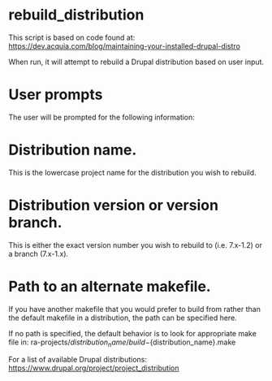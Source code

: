 # rebuild_distribution
This script is based on code found at:
https://dev.acquia.com/blog/maintaining-your-installed-drupal-distro

When run, it will attempt to rebuild a Drupal distribution based on user input.

# User prompts
The user will be prompted for the following information:

# Distribution name.
This is the lowercase project name for the distribution you wish to rebuild.

# Distribution version or version branch.
This is either the exact version number you wish to rebuild to (i.e. 7.x-1.2) or a branch (7.x-1.x).

# Path to an  alternate makefile.
If you have another makefile that you would prefer to build from rather than the default makefile in a distribution, the path can be specified here.

If no path is specified, the default behavior is to look for appropriate make file in:
ra-projects/${distribution_name}/build-${distribution_name}.make

For a list of available Drupal distributions:
https://www.drupal.org/project/project_distribution 
